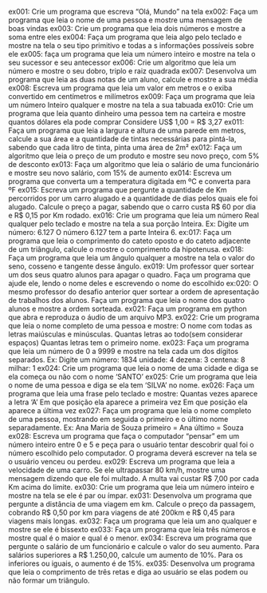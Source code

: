 ex001: Crie um programa que escreva “Olá, Mundo” na tela
ex002: Faça um programa que leia o nome de uma pessoa e mostre uma mensagem de boas vindas
ex003: Crie um programa que leia dois números e mostre a soma entre eles
ex004: Faça um programa que leia algo pelo teclado e mostre na tela o seu tipo primitivo e todas a s informações possíveis sobre ele
ex005: faça um programa que leia um número inteiro e mostre na tela o seu sucessor e seu antecessor
ex006: Crie um algoritmo que leia um número e mostre o seu dobro, triplo e raiz quadrada
ex007: Desenvolva um programa que leia as duas notas de um aluno, calcule e mostre a sua média
ex008: Escreva um programa que leia um valor em metros e o exiba convertido em centímetros e milímetros
ex009: Faça um programa que leia um número Inteiro qualquer e mostre na tela a sua tabuada
ex010: Crie um programa que leia quanto dinheiro uma pessoa tem na carteira e mostre quantos dólares ela pode comprar Considere US$ 1,00 = R$ 3,27
ex011: Faça um programa que leia a largura e altura de uma parede em metros, calcule a sua área e a quantidade de tintas necessárias para pintá-la, sabendo que cada litro de tinta, pinta uma área de 2m²
ex012: Faça um algoritmo que leia o preço de um produto e mostre seu novo preço, com 5% de desconto
ex013: Faça um algoritmo que leia o salário de uma funcionário e mostre seu novo salário, com 15% de aumento
ex014: Escreva um programa que converta um a temperatura digitada em ºC e converta para ºF
ex015: Escreva um programa que pergunte a quantidade de Km percorridos por um carro alugado e a quantidade de dias pelos quais ele foi alugado. Calcule o preço a pagar, sabendo que o carro custa R$ 60 por dia e R$ 0,15 por Km rodado.
ex016: Crie um programa que leia um número Real qualquer pelo teclado e mostre na tela a sua porção Inteira. Ex: Digite um número: 6.127 O número 6.127 tem a parte Inteira 6.
ex:017: Faça um programa que leia o comprimento do cateto oposto e do cateto adjacente de um triângulo, calcule o mostre o comprimento da hipotenusa.
ex018: Faça um programa que leia um ângulo qualquer a mostre na tela o valor do seno, cosseno e tangente desse ângulo.
ex019: Um professor quer sortear um dos seus quatro alunos para apagar o quadro. Faça um programa que ajude ele, lendo o nome deles e escrevendo o nome do escolhido
ex:020: O mesmo professor do desafio anterior quer sortear a ordem de apresentação de trabalhos dos alunos. Faça um programa que leia o nome dos quatro alunos e mostre a ordem sorteada.
ex021: Faça um programa em python que abra e reproduza o áudio de um arquivo MP3.
ex022: Crie um programa que leia o nome completo de uma pessoa e mostre: O nome com todas as letras maiúsculas e minúsculas. Quantas letras ao todo(sem considerar espaços) Quantas letras tem o primeiro nome.
ex023: Faça um programa que leia um número de 0 a 9999 e mostre na tela cada um dos dígitos separados. Ex: Digite um número: 1834 unidade: 4 dezena: 3 centena: 8 milhar: 1
ex024: Crie um programa que leia o nome de uma cidade e diga se ela começa ou não com o nome ‘SANTO’
ex025: Crie um programa que leia o nome de uma pessoa e diga se ela tem ‘SILVA’ no nome.
ex026: Faça um programa que leia uma frase pelo teclado e mostre: Quantas vezes aparece a letra ‘A’ Em que posição ela aparece a primeira vez Em que posição ela aparece a última vez
ex027: Faça um programa que leia o nome completo de uma pessoa, mostrando em seguida o primeiro e o último nome separadamente. Ex: Ana Maria de Souza primeiro = Ana último = Souza
ex028: Escreva um programa que faça o computador “pensar” em um número inteiro entre 0 e 5 e peça para o usuário tentar descobrir qual foi o número escolhido pelo computador. O programa deverá escrever na tela se o usuário venceu ou perdeu.
ex029: Escreva um programa que leia a velocidade de uma carro. Se ele ultrapassar 80 km/h, mostre uma mensagem dizendo que ele foi multado. A multa vai custar R$ 7,00 por cada Km acima do limite.
ex030: Crie um programa que leia um número inteiro e mostre na tela se ele é par ou ímpar.
ex031: Desenvolva um programa que pergunte a distância de uma viagem em km. Calcule o preço da passagem, cobrando R$ 0,50 por km para viagens de até 200km e R$ 0,45 para viagens mais longas.
ex032: Faça um programa que leia um ano qualquer e mostre se ele é bissexto
ex033: Faça um programa que leia três números e mostre qual é o maior e qual é o menor.
ex034: Escreva um programa que pergunte o salário de um funcionário e calcule o valor do seu aumento. Para salários superiores a R$ 1.250,00, calcule um aumento de 10%. Para os inferiores ou iguais, o aumento é de 15%.
ex035: Desenvolva um programa que leia o comprimento de três retas e diga ao usuário se elas podem ou não formar um triângulo.
